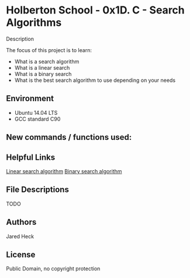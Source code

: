 #  Holberton School - 0x1D. C - Search Algorithms
Description

The focus of this project is to learn:
* What is a search algorithm
* What is a linear search
* What is a binary search
* What is the best search algorithm to use depending on your needs
## Environment
* Ubuntu 14.04 LTS
* GCC standard C90

## New commands / functions used:
## Helpful Links
[Linear search algorithm](https://en.wikipedia.org/wiki/Linear_search)
[Binary search algorithm](https://en.wikipedia.org/wiki/Binary_search_algorithm)

## File Descriptions
TODO

## Authors
Jared Heck
 
## License
Public Domain, no copyright protection

